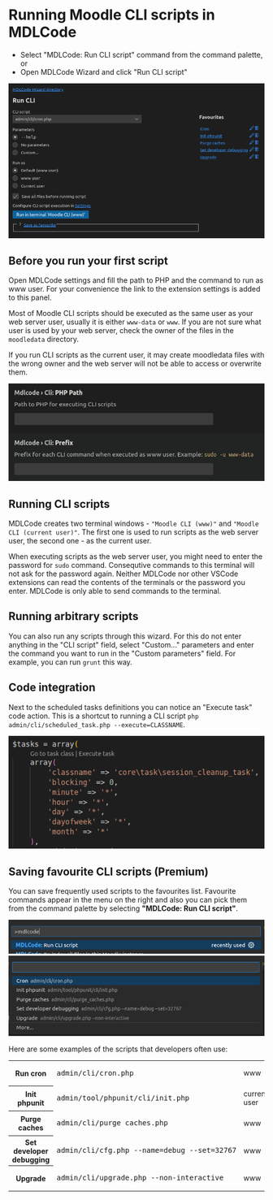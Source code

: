 # Running Moodle CLI scripts in MDLCode

* Select "MDLCode: Run CLI script" command from the command palette, or
* Open MDLCode Wizard and click "Run CLI script"

<img src="https://raw.githubusercontent.com/lmscloud-io/mdlcode-docs/main/docs/media/runcli/runcli.png">

## Before you run your first script

Open MDLCode settings and fill the path to PHP and the command to run as www user.
For your convenience the link to the extension settings is added to this panel.

Most of Moodle CLI scripts should be executed as the same user as your web server user,
usually it is either `www-data` or `www`. If you are not sure what user is used by your web server,
check the owner of the files in the `moodledata` directory.

If you run CLI scripts as the current user, it may create moodledata files with the
wrong owner and the web server will not be able to access or overwrite them.

<img src="https://raw.githubusercontent.com/lmscloud-io/mdlcode-docs/main/docs/media/runcli/settings.png">

## Running CLI scripts

MDLCode creates two terminal windows - `"Moodle CLI (www)"` and `"Moodle CLI (current user)"`.
The first one is used to run scripts as the web server user, the second one - as the current user.

When executing scripts as the web server user, you might need to enter the password for `sudo` command.
Consequtive commands to this terminal will not ask for the password again. Neither MDLCode nor
other VSCode extensions can read the contents of the terminals or the password you enter.
MDLCode is only able to send commands to the terminal.

## Running arbitrary scripts

You can also run any scripts through this wizard. For this do not enter anything in the "CLI script"
field, select "Custom..." parameters and enter the command you want to run in the "Custom parameters" field.
For example, you can run `grunt` this way.

## Code integration

Next to the scheduled tasks definitions you can notice an "Execute task" code action. This is a shortcut
to running a CLI script `php admin/cli/scheduled_task.php --execute=CLASSNAME`.

<img src="https://raw.githubusercontent.com/lmscloud-io/mdlcode-docs/main/docs/media/runcli/executetask.png">

## Saving favourite CLI scripts (Premium)

You can save frequently used scripts to the favourites list. Favourite commands appear in the menu on the
right and also you can pick them from the command palette by selecting **"MDLCode: Run CLI script"**.

<img src="https://raw.githubusercontent.com/lmscloud-io/mdlcode-docs/main/docs/media/runcli/palette.png">

<img src="https://raw.githubusercontent.com/lmscloud-io/mdlcode-docs/main/docs/media/runcli/runcliquickpick.png">

Here are some examples of the scripts that developers often use:

<table>
<tr>
<th>Run cron</th>
<td><pre>admin/cli/cron.php</pre></td>
<td>www</td>
</tr>
<tr>
<th>Init phpunit</th>
<td><pre>admin/tool/phpunit/cli/init.php</pre></td>
<td>current user</td>
</tr>
<tr>
<th>Purge caches</th>
<td><pre>admin/cli/purge_caches.php</pre></td>
<td>www</td>
</tr>
<tr>
<th>Set developer debugging</th>
<td><pre>admin/cli/cfg.php --name=debug --set=32767</pre></td>
<td>www</td>
</tr>
<tr>
<th>Upgrade</th>
<td><pre>admin/cli/upgrade.php --non-interactive</pre></td>
<td>www</td>
</tr>
</table>
